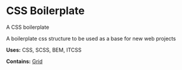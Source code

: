 # CSS Boilerplate
A CSS boilerplate

A boilerplate css structure to be used as a base for new web projects

<strong>Uses:</strong> CSS, SCSS, BEM, ITCSS

<strong>Contains:</strong> <a href="https://github.com/beardedboy/Grid">Grid</a>


